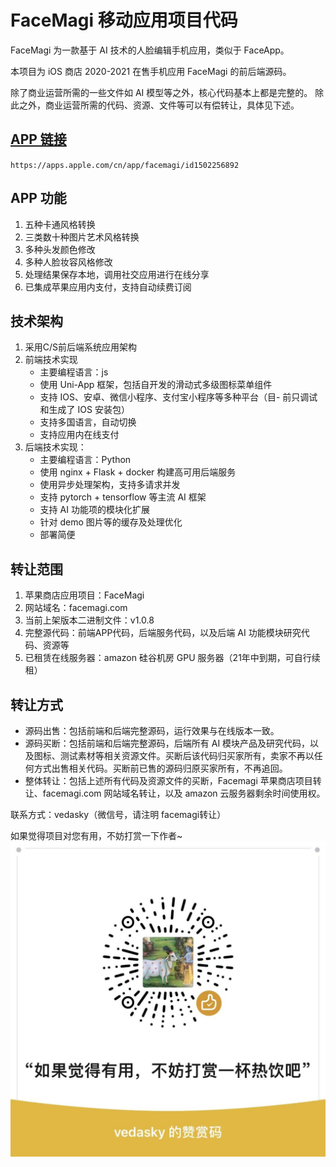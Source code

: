 # FaceMagi 移动应用项目代码

FaceMagi 为一款基于 AI 技术的人脸编辑手机应用，类似于 FaceApp。

本项目为 iOS 商店 2020-2021 在售手机应用 FaceMagi 的前后端源码。

除了商业运营所需的一些文件如 AI 模型等之外，核心代码基本上都是完整的。
除此之外，商业运营所需的代码、资源、文件等可以有偿转让，具体见下述。

## [APP 链接](https://apps.apple.com/cn/app/facemagi/id1502256892)

  `https://apps.apple.com/cn/app/facemagi/id1502256892`

## APP 功能

1. 五种卡通风格转换
2. 三类数十种图片艺术风格转换
3. 多种头发颜色修改
4. 多种人脸妆容风格修改
5. 处理结果保存本地，调用社交应用进行在线分享
6. 已集成苹果应用内支付，支持自动续费订阅

## 技术架构

1. 采用C/S前后端系统应用架构
2. 前端技术实现
    - 主要编程语言：js
    - 使用 Uni-App 框架，包括自开发的滑动式多级图标菜单组件
    - 支持 IOS、安卓、微信小程序、支付宝小程序等多种平台（目- 前只调试和生成了 IOS 安装包）
    - 支持多国语言，自动切换
    - 支持应用内在线支付
3. 后端技术实现：
    - 主要编程语言：Python
    - 使用 nginx + Flask + docker 构建高可用后端服务
    - 使用异步处理架构，支持多请求并发
    - 支持 pytorch + tensorflow 等主流 AI 框架
    - 支持 AI 功能项的模块化扩展
    - 针对 demo 图片等的缓存及处理优化
    - 部署简便

## 转让范围

1. 苹果商店应用项目：FaceMagi
2. 网站域名：facemagi.com
3. 当前上架版本二进制文件：v1.0.8
4. 完整源代码：前端APP代码，后端服务代码，以及后端 AI 功能模块研究代码、资源等
5. 已租赁在线服务器：amazon 硅谷机房 GPU 服务器（21年中到期，可自行续租）

## 转让方式

- 源码出售：包括前端和后端完整源码，运行效果与在线版本一致。
- 源码买断：包括前端和后端完整源码，后端所有 AI 模块产品及研究代码，以及图标、测试素材等相关资源文件。买断后该代码归买家所有，卖家不再以任何方式出售相关代码。买断前已售的源码归原买家所有，不再追回。
- 整体转让：包括上述所有代码及资源文件的买断，Facemagi 苹果商店项目转让、facemagi.com 网站域名转让，以及 amazon 云服务器剩余时间使用权。

联系方式：vedasky（微信号，请注明 facemagi转让）

如果觉得项目对您有用，不妨打赏一下作者~
![avatar](images/wxds.jpg)
